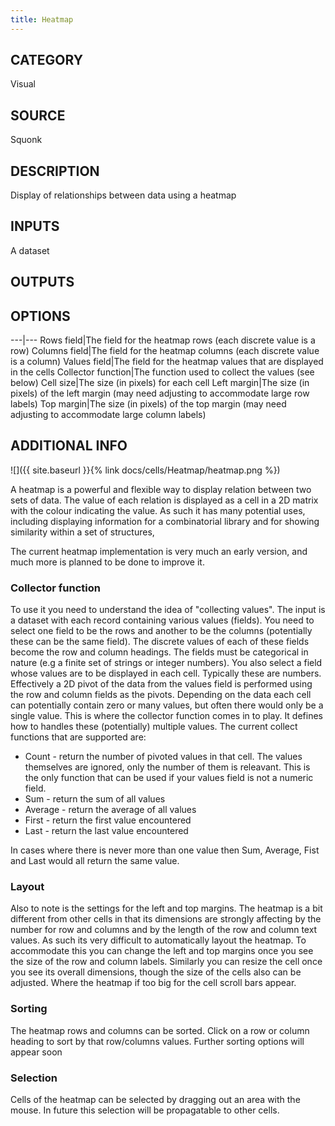 ```yaml
---
title: Heatmap
---
```


## CATEGORY
Visual

## SOURCE
Squonk

## DESCRIPTION
Display of relationships between data using a heatmap

## INPUTS
A dataset

## OUTPUTS

## OPTIONS

---|---
Rows field|The field for the heatmap rows (each discrete value is a row)
Columns field|The field for the heatmap columns (each discrete value is a column)
Values field|The field for the heatmap values that are displayed in the cells
Collector function|The function used to collect the values (see below)
Cell size|The size (in pixels) for each cell
Left margin|The size (in pixels) of the left  margin (may need adjusting to accommodate large row labels)
Top margin|The size (in pixels) of the top margin (may need adjusting to accommodate large column labels)


## ADDITIONAL INFO
![]({{ site.baseurl }}{% link docs/cells/Heatmap/heatmap.png %})

A heatmap is a powerful and flexible way to display relation between two sets of data. The value of each relation is displayed as a cell in a 2D matrix with the colour indicating the value. As such it has many potential uses, including displaying information for a combinatorial library and for showing similarity within a set of structures,

The current heatmap implementation is very much an early version, and much more is planned to be done to improve it.

### Collector function

To use it you need to understand the idea of "collecting values". The input is a dataset with each record containing various values (fields). You need to select one field to be the rows and another to be the columns (potentially these can be the same field). The discrete values of each of these fields become the row and column headings. The fields must be categorical in nature (e.g a finite set of strings or integer numbers).  You also select a  field whose values are to be displayed in each cell. Typically these are numbers. Effectively a 2D pivot of the data from the values field is performed using the row and column fields as the pivots. Depending on the data each cell can potentially contain zero or many values, but often there would only be a single value. This is where the collector function comes in to play. It defines how to handles these (potentially) multiple values. The current collect functions that are supported are:

- Count - return the number of pivoted values in that cell. The values themselves are ignored, only the number of them is releavant. This is the only function that can be used if your values field is not a numeric field.
- Sum - return the sum of all values
- Average - return the average of all values
- First - return the first value encountered
- Last - return the last value encountered

In cases where there is never more than one value then Sum, Average, Fist and Last would all return the same value.

### Layout
Also to note is the settings for the left and top margins. The heatmap is a bit different from other cells in that its dimensions are strongly affecting by the number for row and columns and by the length of the row and column text values. As such its very difficult to automatically layout the heatmap. To accommodate this you can change the left and top margins once you see the size of the row and column labels. Similarly you can resize the cell once you see its overall dimensions, though the size of the cells also can be adjusted. Where the heatmap if too big for the cell scroll bars appear.

### Sorting
The heatmap rows and columns can be sorted. Click on a row or column heading to sort by that row/columns values. Further sorting options will appear soon

### Selection
Cells of the heatmap can be selected by dragging out an area with the mouse. In future this selection will be propagatable to other cells.
